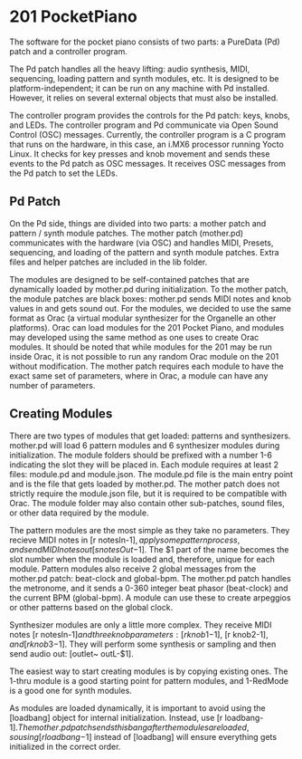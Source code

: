 # 201 PocketPiano

The software for the pocket piano consists of two parts: a PureData (Pd) patch and a controller program. 

The Pd patch handles all the heavy lifting: audio synthesis, MIDI, sequencing, loading pattern and synth modules, etc. It is designed to be platform-independent; it can be run on any machine with Pd installed. However, it relies on several external objects that must also be installed.

The controller program provides the controls for the Pd patch: keys, knobs, and LEDs. The controller program and Pd communicate via Open Sound Control (OSC) messages. Currently, the controller program is a C program that runs on the hardware, in this case, an i.MX6 processor running Yocto Linux. It checks for key presses and knob movement and sends these events to the Pd patch as OSC messages. It receives OSC messages from the Pd patch to set the LEDs.

## Pd Patch 

On the Pd side, things are divided into two parts: a mother patch and pattern / synth module patches. The mother patch (mother.pd) communicates with the hardware (via OSC) and handles MIDI, Presets, sequencing, and loading of the pattern and synth module patches. Extra files and helper patches are included in the lib folder.

The modules are designed to be self-contained patches that are dynamically loaded by mother.pd during initialization. To the mother patch, the module patches are black boxes: mother.pd sends MIDI notes and knob values in and gets sound out. For the modules, we decided to use the same format as Orac (a virtual modular synthesizer for the Organelle an other platforms). Orac can load modules for the 201 Pocket Piano, and modules may developed using the same method as one uses to create Orac modules. It should be noted that while modules for the 201 may be run inside Orac, it is not possible to run any random Orac module on the 201 without modification. The mother patch requires each module to have the exact same set of parameters, where in Orac, a module can have any number of parameters.   

## Creating Modules 

There are two types of modules that get loaded: patterns and synthesizers. mother.pd will load 6 pattern modules and 6 synthesizer modules during initialization. The module folders should be prefixed with a number 1-6 indicating the slot they will be placed in. Each module requires at least 2 files: module.pd and module.json. The module.pd file is the main entry point and is the file that gets loaded by mother.pd. The mother patch does not strictly require the module.json file, but it is required to be compatible with Orac. The module folder may also contain other sub-patches, sound files, or other data required by the module.  

The pattern modules are the most simple as they take no parameters. They recieve MIDI notes in [r notesIn-$1], apply some pattern process, and send MIDI notes out [s notesOut-$1]. The $1 part of the name becomes the slot number when the module is loaded and, therefore, unique for each module. Pattern modules also receive 2 global messages from the mother.pd patch: beat-clock and global-bpm. The mother.pd patch handles the metronome, and it sends a 0-360 integer beat phasor (beat-clock) and the current BPM (global-bpm). A module can use these to create arpeggios or other patterns based on the global clock.  

Synthesizer modules are only a little more complex. They receive MIDI notes [r notesIn-$1] and three knob parameters: [r knob1-$1], [r knob2-$1], and [r knob3-$1]. They will perform some synthesis or sampling and then send audio out: [outlet~ outL-$1]. 

The easiest way to start creating modules is by copying existing ones. The 1-thru module is a good starting point for pattern modules, and 1-RedMode is a good one for synth modules. 

As modules are loaded dynamically, it is important to avoid using the [loadbang] object for internal initialization. Instead, use [r loadbang-$1]. The mother.pd patch sends this bang after the modules are loaded, so using [r loadbang-$1] instead of [loadbang] will ensure everything gets initialized in the correct order. 

